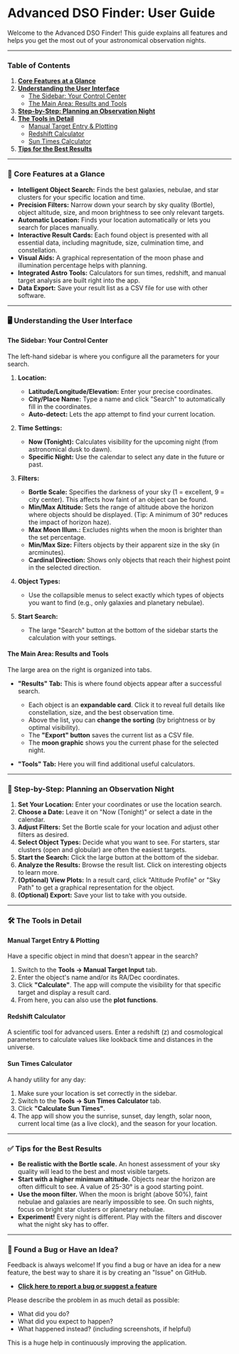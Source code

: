 # Advanced DSO Finder: User Guide

Welcome to the Advanced DSO Finder! This guide explains all features and helps you get the most out of your astronomical observation nights.

---

### Table of Contents

1.  [**Core Features at a Glance**](#-core-features-at-a-glance)
2.  [**Understanding the User Interface**](#-understanding-the-user-interface)
    *   [The Sidebar: Your Control Center](#the-sidebar-your-control-center)
    *   [The Main Area: Results and Tools](#the-main-area-results-and-tools)
3.  [**Step-by-Step: Planning an Observation Night**](#-step-by-step-planning-an-observation-night)
4.  [**The Tools in Detail**](#-the-tools-in-detail)
    *   [Manual Target Entry & Plotting](#manual-target-entry--plotting)
    *   [Redshift Calculator](#redshift-calculator)
    *   [Sun Times Calculator](#sun-times-calculator)
5.  [**Tips for the Best Results**](#-tips-for-the-best-results)

---

### 🌟 Core Features at a Glance

*   **Intelligent Object Search:** Finds the best galaxies, nebulae, and star clusters for your specific location and time.
*   **Precision Filters:** Narrow down your search by sky quality (Bortle), object altitude, size, and moon brightness to see only relevant targets.
*   **Automatic Location:** Finds your location automatically or lets you search for places manually.
*   **Interactive Result Cards:** Each found object is presented with all essential data, including magnitude, size, culmination time, and constellation.
*   **Visual Aids:** A graphical representation of the moon phase and illumination percentage helps with planning.
*   **Integrated Astro Tools:** Calculators for sun times, redshift, and manual target analysis are built right into the app.
*   **Data Export:** Save your result list as a CSV file for use with other software.

---

### 🖥️ Understanding the User Interface

#### The Sidebar: Your Control Center

The left-hand sidebar is where you configure all the parameters for your search.

1.  **Location:**
    *   **Latitude/Longitude/Elevation:** Enter your precise coordinates.
    *   **City/Place Name:** Type a name and click "Search" to automatically fill in the coordinates.
    *   **Auto-detect:** Lets the app attempt to find your current location.

2.  **Time Settings:**
    *   **Now (Tonight):** Calculates visibility for the upcoming night (from astronomical dusk to dawn).
    *   **Specific Night:** Use the calendar to select any date in the future or past.

3.  **Filters:**
    *   **Bortle Scale:** Specifies the darkness of your sky (1 = excellent, 9 = city center). This affects how faint of an object can be found.
    *   **Min/Max Altitude:** Sets the range of altitude above the horizon where objects should be displayed. (Tip: A minimum of 30° reduces the impact of horizon haze).
    *   **Max Moon Illum.:** Excludes nights when the moon is brighter than the set percentage.
    *   **Min/Max Size:** Filters objects by their apparent size in the sky (in arcminutes).
    *   **Cardinal Direction:** Shows only objects that reach their highest point in the selected direction.

4.  **Object Types:**
    *   Use the collapsible menus to select exactly which types of objects you want to find (e.g., only galaxies and planetary nebulae).

5.  **Start Search:**
    *   The large "Search" button at the bottom of the sidebar starts the calculation with your settings.

#### The Main Area: Results and Tools

The large area on the right is organized into tabs.

*   **"Results" Tab:** This is where found objects appear after a successful search.
    *   Each object is an **expandable card**. Click it to reveal full details like constellation, size, and the best observation time.
    *   Above the list, you can **change the sorting** (by brightness or by optimal visibility).
    *   The **"Export" button** saves the current list as a CSV file.
    *   The **moon graphic** shows you the current phase for the selected night.

*   **"Tools" Tab:** Here you will find additional useful calculators.

---

### 🚀 Step-by-Step: Planning an Observation Night

1.  **Set Your Location:** Enter your coordinates or use the location search.
2.  **Choose a Date:** Leave it on "Now (Tonight)" or select a date in the calendar.
3.  **Adjust Filters:** Set the Bortle scale for your location and adjust other filters as desired.
4.  **Select Object Types:** Decide what you want to see. For starters, star clusters (open and globular) are often the easiest targets.
5.  **Start the Search:** Click the large button at the bottom of the sidebar.
6.  **Analyze the Results:** Browse the result list. Click on interesting objects to learn more.
7.  **(Optional) View Plots:** In a result card, click "Altitude Profile" or "Sky Path" to get a graphical representation for the object.
8.  **(Optional) Export:** Save your list to take with you outside.

---

### 🛠️ The Tools in Detail

#### Manual Target Entry & Plotting
Have a specific object in mind that doesn't appear in the search?

1.  Switch to the **Tools -> Manual Target Input** tab.
2.  Enter the object's name and/or its RA/Dec coordinates.
3.  Click **"Calculate"**. The app will compute the visibility for that specific target and display a result card.
4.  From here, you can also use the **plot functions**.

#### Redshift Calculator
A scientific tool for advanced users. Enter a redshift (z) and cosmological parameters to calculate values like lookback time and distances in the universe.

#### Sun Times Calculator
A handy utility for any day:
1.  Make sure your location is set correctly in the sidebar.
2.  Switch to the **Tools -> Sun Times Calculator** tab.
3.  Click **"Calculate Sun Times"**.
4.  The app will show you the sunrise, sunset, day length, solar noon, current local time (as a live clock), and the season for your location.

---

### ✅ Tips for the Best Results

*   **Be realistic with the Bortle scale.** An honest assessment of your sky quality will lead to the best and most visible targets.
*   **Start with a higher minimum altitude.** Objects near the horizon are often difficult to see. A value of 25-30° is a good starting point.
*   **Use the moon filter.** When the moon is bright (above 50%), faint nebulae and galaxies are nearly impossible to see. On such nights, focus on bright star clusters or planetary nebulae.
*   **Experiment!** Every night is different. Play with the filters and discover what the night sky has to offer.

---

### 🐞 Found a Bug or Have an Idea?

Feedback is always welcome! If you find a bug or have an idea for a new feature, the best way to share it is by creating an "Issue" on GitHub.

*   **[Click here to report a bug or suggest a feature](https://github.com/YOUR_USERNAME/YOUR_REPO/issues)**

Please describe the problem in as much detail as possible:
*   What did you do?
*   What did you expect to happen?
*   What happened instead? (including screenshots, if helpful)

This is a huge help in continuously improving the application.
